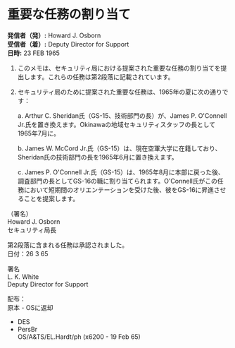 # 重要な任務の割り当て

**発信者（発）:** Howard J. Osborn  
**受信者（着）:** Deputy Director for Support  
**日時:** 23 FEB 1965  

1. このメモは、セキュリティ局における提案された重要な任務の割り当てを提出します。これらの任務は第2段落に記載されています。

2. セキュリティ局のために提案された重要な任務は、1965年の夏に次の通りです：

   a. Arthur C. Sheridan氏（GS-15、技術部門の長）が、James P. O'Connell Jr.氏を置き換えます。Okinawaの地域セキュリティスタッフの長として1965年7月に。

   b. James W. McCord Jr.氏（GS-15）は、現在空軍大学に在籍しており、Sheridan氏の技術部門の長を1965年6月に置き換えます。

   c. James P. O'Connell Jr.氏（GS-15）は、1965年8月に本部に戻った後、調査部門の長としてGS-16の職に割り当てられます。O'Connell氏がこの任務において短期間のオリエンテーションを受けた後、彼をGS-16に昇進させることを提案します。

（署名）  
Howard J. Osborn  
セキュリティ局長  

第2段落に含まれる任務は承認されました。  
日付：26 3 65  

署名  
L. K. White  
Deputy Director for Support  

配布：  
原本 - OSに返却  
- DES  
- PersBr  
OS/A&TS/EL.Hardt/ph (x6200 - 19 Feb 65)